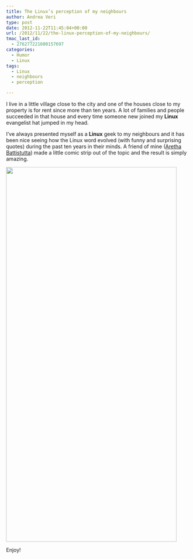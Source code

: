 ```yaml
---
title: The Linux’s perception of my neighbours
author: Andrea Veri
type: post
date: 2012-11-22T11:45:04+00:00
url: /2012/11/22/the-linux-perception-of-my-neighbours/
tmac_last_id:
  - 276277221600157697
categories:
  - Humor
  - Linux
tags:
  - Linux
  - neighbours
  - perception

---
```

I live in a little village close to the city and one of the houses close to my property is for rent since more than ten years. A lot of families and people succeeded in that house and every time someone new joined my **Linux** evangelist hat jumped in my head.

I&#8217;ve always presented myself as a **Linux** geek to my neighbours and it has been nice seeing how the Linux word evolved (with funny and surprising quotes) during the past ten years in their minds. A friend of mine ([Aretha Battistutta][1]) made a little comic strip out of the topic and the result is simply amazing.

[<img class="alignnone size-large wp-image-597" title="The Linux's perception of my neighbours" src="http://www.dragonsreach.it/wp-content/uploads/2012/11/Linux-466x1024.jpg" alt="" width="466" height="1024" />][2]

Enjoy!

 [1]: mailto:aretha.battistutta@gmail.com
 [2]: http://www.dragonsreach.it/wp-content/uploads/2012/11/Linux.jpg
